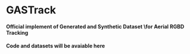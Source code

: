 # GASTrack

#### Official implement of Generated and Synthetic Dataset \\for Aerial RGBD Tracking
#### Code and datasets will be avaiable here
